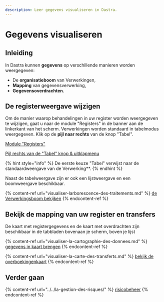 ```yaml
---
description: Leer gegevens visualiseren in Dastra.
---
```


# Gegevens visualiseren

## Inleiding

In Dastra kunnen **gegevens** op verschillende manieren worden weergegeven:&#x20;

* De **organisatieboom** van Verwerkingen,
* **Mapping** van gegevensverwerking,
* **Gegevensoverdrachten**.

## De registerweergave wijzigen

Om de manier waarop behandelingen in uw register worden weergegeven te wijzigen, gaat u naar de module "Registers" in de banner aan de linkerkant van het scherm. Verwerkingen worden standaard in tabelmodus weergegeven. Klik op de **pijl naar rechts** van de knop "Tabel".

[Module "Registers"](<../../../.gitbook/assets/image (199).png>)

[Pijl rechts van de "Tabel" knop & uitklapmenu](<../../.gitbook/assets/Capture web_4-5-2022\_95947_app.dastra.eu.jpeg>)

{% hint style="info" %}
De eerste keuze "Tabel" verwijst naar de standaardweergave van de Verwerking**.
{% endhint %}

Naast de tabelweergave zijn er ook een lijstweergave en een boomweergave beschikbaar.&#x20;

{% content-ref url="visualiser-larborescence-des-traitements.md" %}
[de Verwerkingsboom bekijken](visualiser-larborescence-des-traitements.md)
{% endcontent-ref %}

## Bekijk de mapping van uw register en transfers&#x20;

De kaart met registergegevens en de kaart met overdrachten zijn beschikbaar in de tabbladen bovenaan je scherm, boven je lijst&#x20;

{% content-ref url="visualiser-la-cartographie-des-donnees.md" %}
[gegevens in kaart brengen](visualiser-la-cartographie-des-donnees.md)
{% endcontent-ref %}

{% content-ref url="visualiser-la-carte-des-transferts.md" %}
[bekijk de overboekingenkaart](visualiser-la-carte-des-transferts.md)
{% endcontent-ref %}

## Verder gaan

{% content-ref url="../../la-gestion-des-risques/" %}
[risicobeheer](../../la-gestion-des-risques/)
{% endcontent-ref %}